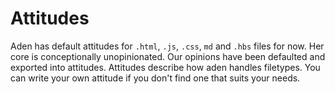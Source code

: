 # Attitudes
Aden has default attitudes for `.html`, `.js`, `.css`, `md` and `.hbs` files for now.
Her core is conceptionally unopinionated. Our opinions have been defaulted and exported into attitudes.
Attitudes describe how aden handles filetypes. You can write your own attitude if you don't find one that suits your needs.
